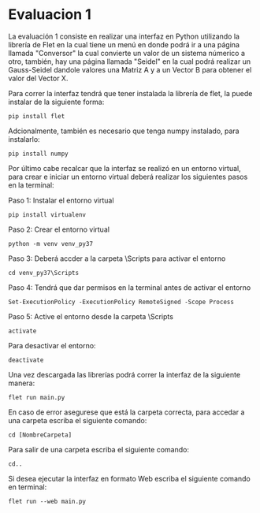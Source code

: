 # Evaluacion 1

La evaluación 1 consiste en realizar una interfaz en Python utilizando la librería de Flet en la cual
tiene un menú en donde podrá ir a una página llamada "Conversor" la cual convierte un valor de un
sistema númerico a otro, también, hay una página llamada "Seidel" en la cual podrá realizar un Gauss-Seidel
dandole valores una Matriz A y a un Vector B para obtener el valor del Vector X.

Para correr la interfaz tendrá que tener instalada la librería de flet, la puede instalar de la siguiente forma:

```
pip install flet
```

Adcionalmente, también es necesario que tenga numpy instalado, para instalarlo:

```
pip install numpy
```

Por último cabe recalcar que la interfaz se realizó en un entorno virtual, para crear e iniciar un entorno virtual
deberá realizar los siguientes pasos en la terminal:

Paso 1: Instalar el entorno virtual

```
pip install virtualenv
```

Paso 2: Crear el entorno virtual

```
python -m venv venv_py37
```

Paso 3: Deberá accder a la carpeta \Scripts para activar el entorno

```
cd venv_py37\Scripts
```

Paso 4: Tendrá que dar permisos en la terminal antes de activar el entorno

```
Set-ExecutionPolicy -ExecutionPolicy RemoteSigned -Scope Process
```

Paso 5: Active el entorno desde la carpeta \Scripts

```
activate
```

Para desactivar el entorno:

```
deactivate
```

Una vez descargada las librerías podrá correr la interfaz de la siguiente manera:

```
flet run main.py
```

En caso de error asegurese que está la carpeta correcta, para accedar a una carpeta escriba el siguiente comando:

```
cd [NombreCarpeta]
```

Para salir de una carpeta escriba el siguiente comando:

```
cd..
```

Si desea ejecutar la interfaz en formato Web escriba el siguiente comando en terminal:

```
flet run --web main.py
```